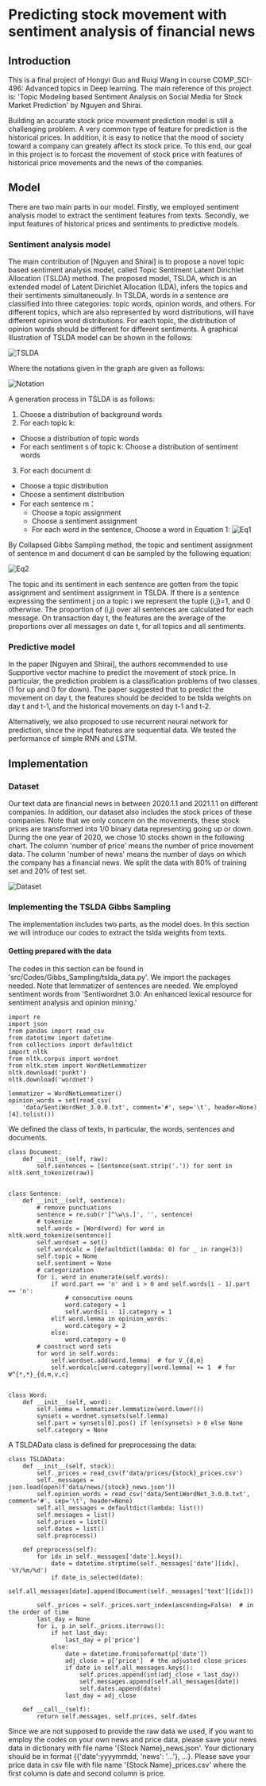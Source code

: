 # Predicting stock movement with sentiment analysis of financial news

## Introduction
This is a final project of Hongyi Guo and Ruiqi Wang in course COMP_SCI-496: Advanced topics in Deep learning. The main reference of this project is: 'Topic Modeling based Sentiment Analysis on Social Media
for Stock Market Prediction' by Nguyen and Shirai.

Building an accurate stock price movement prediction model is still a challenging problem. A very common type of feature for prediction is the historical prices. In addition, it is easy to notice that the mood of society toward a company can greately affect its stock price. To this end, our goal in this project is to forcast the movement of stock price with features of historical price movements and the news of the companies.

## Model
There are two main parts in our model. Firstly, we employed sentiment analysis model to extract the sentiment features from texts. Secondly, we input features of historical prices and sentiments to predictive models.

### Sentiment analysis model
The main contribution of [Nguyen and Shirai] is to propose a novel topic based sentiment analysis model, called Topic Sentiment Latent Dirichlet Allocation (TSLDA) method. The proposed model, TSLDA, which is an extended model of Latent Dirichlet Allocation (LDA), infers the topics and their sentiments simultaneously. In TSLDA, words in a sentence are classified into three categories: topic words, opinion words, and others. For different topics, which are also represented by word distributions, will have different opinion word distributions. For each topic, the distribution of opinion words should be different for different sentiments.
A graphical illustration of TSLDA model can be shown in the follows:

![TSLDA](https://github.com/Ruiqi-Wang/CS496_Project_Ruiqi_Hongyi/blob/main/src/1.jpg)

Where the notations given in the graph are given as follows:

![Notation](https://github.com/Ruiqi-Wang/CS496_Project_Ruiqi_Hongyi/blob/main/src/4.jpg)

A generation process in TSLDA is as follows:
1. Choose a distribution of background words
2. For each topic k:
  * Choose a distribution of topic words
  * For each sentiment s of topic k: Choose a distribution of sentiment words 
3. For each document d:
  * Choose a topic distribution
  * Choose a sentiment distribution
  * For each sentence m：
    - Choose a topic assignment
    - Choose a sentiment assignment
    - For each word in the sentence, Choose a word in Equation 1:
![Eq1](https://github.com/Ruiqi-Wang/CS496_Project_Ruiqi_Hongyi/blob/main/src/5.jpg)

By Collapsed Gibbs Sampling method, the topic and sentiment assignment of sentence m and document d can be sampled by the following equation:

![Eq2](https://github.com/Ruiqi-Wang/CS496_Project_Ruiqi_Hongyi/blob/main/src/2.jpg)

The topic and its sentiment in each sentence are gotten from the topic assignment and sentiment assignment in TSLDA. If there is a sentence expressing the sentiment j on a topic i we represent the tuple (i,j)=1, and 0 otherwise. The proportion of (i,j) over all sentences are calculated for each message. On transaction day t, the features are the average of the proportions over all messages on date t, for all topics and all sentiments.

### Predictive model
In the paper [Nguyen and Shirai], the authors recommended to use Supportive vector machine to predict the movement of stock price. In particular, the prediction problem is a classification problems of two classes (1 for up and 0 for down). The paper suggested that to predict the movement on day t, the features should be decided to be tslda weights on day t and t-1, and the historical movements on day t-1 and t-2.

Alternatively, we also proposed to use recurrent neural network for prediction, since the input features are sequential data. We tested the performance of simple RNN and LSTM.

## Implementation
### Dataset
Our text data are financial news in between 2020.1.1 and 2021.1.1 on different companies. In addition, our dataset also includes the stock prices of these companies. Note that we only concern on the movements, these stock prices are transformed into 1/0 binary data representing going up or down. During the one year of 2020, we chose 10 stocks shown in the following chart. The column 'number of price' means the number of price movement data. The column 'number of news' means the number of days on which the company has a financial news. We split the data with 80% of training set and 20% of test set.

![Dataset](https://github.com/Ruiqi-Wang/CS496_Project_Ruiqi_Hongyi/blob/main/src/6.jpg)

### Implementing the TSLDA Gibbs Sampling

The implementation includes two parts, as the model does. In this section we will introduce our codes to extract the tslda weights from texts. 

#### Getting prepared with the data
The codes in this section can be found in 'src/Codes/Gibbs_Sampling/tslda_data.py'. We import the packages needed. Note that lemmatizer of sentences are needed. We employed sentiment words from 'Sentiwordnet 3.0: An enhanced lexical resource for sentiment analysis and opinion mining.'
```
import re
import json
from pandas import read_csv
from datetime import datetime
from collections import defaultdict
import nltk
from nltk.corpus import wordnet
from nltk.stem import WordNetLemmatizer
nltk.download('punkt')
nltk.download('wordnet')

lemmatizer = WordNetLemmatizer()
opinion_words = set(read_csv(
    'data/SentiWordNet_3.0.0.txt', comment='#', sep='\t', header=None)[4].tolist())
```

We defined the class of texts, in particular, the words, sentences and documents.
```
class Document:
    def __init__(self, raw):
        self.sentences = [Sentence(sent.strip('.')) for sent in nltk.sent_tokenize(raw)]


class Sentence:
    def __init__(self, sentence):
        # remove punctuations
        sentence = re.sub(r'[^\w\s.]', '', sentence)
        # tokenize
        self.words = [Word(word) for word in nltk.word_tokenize(sentence)]
        self.wordset = set()
        self.wordcalc = [defaultdict(lambda: 0) for _ in range(3)]
        self.topic = None
        self.sentiment = None
        # categorization
        for i, word in enumerate(self.words):
            if word.part == 'n' and i > 0 and self.words[i - 1].part == 'n':
                # consecutive nouns
                word.category = 1
                self.words[i - 1].category = 1
            elif word.lemma in opinion_words:
                word.category = 2
            else:
                word.category = 0
        # construct word sets
        for word in self.words:
            self.wordset.add(word.lemma)  # for V_{d,m}
            self.wordcalc[word.category][word.lemma] += 1  # for W^{*,*}_{d,m,v,c}


class Word:
    def __init__(self, word):
        self.lemma = lemmatizer.lemmatize(word.lower())
        synsets = wordnet.synsets(self.lemma)
        self.part = synsets[0].pos() if len(synsets) > 0 else None
        self.category = None
```

A TSLDAData class is defined for preprocessing the data:

```
class TSLDAData:
    def __init__(self, stock):
        self._prices = read_csv(f'data/prices/{stock}_prices.csv')
        self._messages = json.load(open(f'data/news/{stock}_news.json'))
        self.opinion_words = read_csv('data/SentiWordNet_3.0.0.txt', comment='#', sep='\t', header=None)
        self.all_messages = defaultdict(lambda: list())
        self.messages = list()
        self.prices = list()
        self.dates = list()
        self.preprocess()

    def preprocess(self):
        for idx in self._messages['date'].keys():
            date = datetime.strptime(self._messages['date'][idx], '%Y/%m/%d')
            if date_is_selected(date):
                self.all_messages[date].append(Document(self._messages['text'][idx]))

        self._prices = self._prices.sort_index(ascending=False)  # in the order of time
        last_day = None
        for i, p in self._prices.iterrows():
            if not last_day:
                last_day = p['price']
            else:
                date = datetime.fromisoformat(p['date'])
                adj_close = p['price']  # the adjusted close prices
                if date in self.all_messages.keys():
                    self.prices.append(int(adj_close < last_day))
                    self.messages.append(self.all_messages[date])
                    self.dates.append(date)
                last_day = adj_close

    def __call__(self):
        return self.messages, self.prices, self.dates
```
Since we are not supposed to provide the raw data we used, if you want to employ the codes on your own news and price data, please save your news data in dictionary with file name '{Stock Name}\_news.json'. Your dictionary should be in format {{'date':yyyymmdd, 'news': '...'}, ...}. Please save your price data in csv file with file name '{Stock Name}\_prices.csv' where the first column is date and second column is price.
